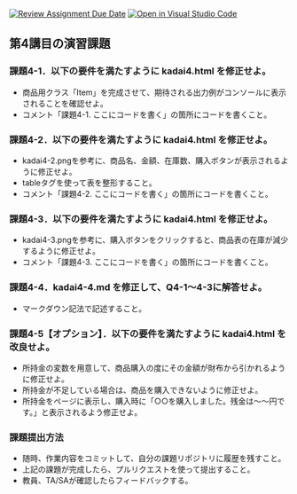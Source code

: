 [![Review Assignment Due Date](https://classroom.github.com/assets/deadline-readme-button-22041afd0340ce965d47ae6ef1cefeee28c7c493a6346c4f15d667ab976d596c.svg)](https://classroom.github.com/a/0O2jsd0C)
[![Open in Visual Studio Code](https://classroom.github.com/assets/open-in-vscode-2e0aaae1b6195c2367325f4f02e2d04e9abb55f0b24a779b69b11b9e10269abc.svg)](https://classroom.github.com/online_ide?assignment_repo_id=19492417&assignment_repo_type=AssignmentRepo)
## 第4講目の演習課題
### 課題4-1．以下の要件を満たすように kadai4.html を修正せよ。
* 商品用クラス「Item」を完成させて、期待される出力例がコンソールに表示されることを確認せよ。
* コメント「課題4-1. ここにコードを書く」の箇所にコードを書くこと。

### 課題4-2．以下の要件を満たすように kadai4.html を修正せよ。
* kadai4-2.pngを参考に、商品名、金額、在庫数、購入ボタンが表示されるように修正せよ。
* tableタグを使って表を整形すること。
* コメント「課題4-2. ここにコードを書く」の箇所にコードを書くこと。

### 課題4-3．以下の要件を満たすように kadai4.html を修正せよ。
* kadai4-3.pngを参考に、購入ボタンをクリックすると、商品表の在庫が減少するように修正せよ。
* コメント「課題4-3. ここにコードを書く」の箇所にコードを書くこと。

### 課題4-4．kadai4-4.md を修正して、Q4-1～4-3に解答せよ。
* マークダウン記法で記述すること。

### 課題4-5【オプション】．以下の要件を満たすように kadai4.html を改良せよ。
* 所持金の変数を用意して、商品購入の度にその金額が財布から引かれるように修正せよ。
* 所持金が不足している場合は、商品を購入できないように修正せよ。
* 所持金をページに表示し、購入時に「○○を購入しました。残金は～～円です。」と表示されるよう修正せよ。

### 課題提出方法
* 随時、作業内容をコミットして、自分の課題リポジトリに履歴を残すこと。
* 上記の課題が完成したら、プルリクエストを使って提出すること。
* 教員、TA/SAが確認したらフィードバックする。
